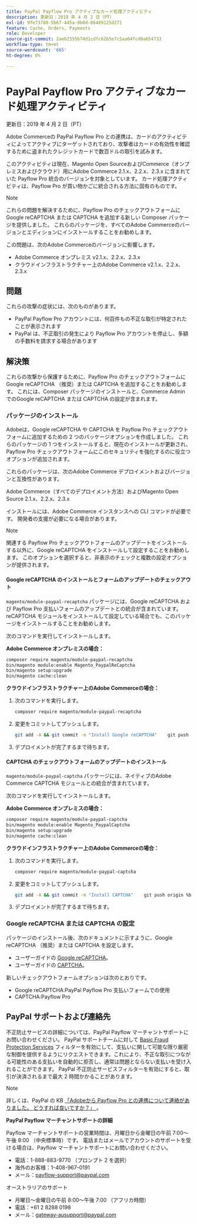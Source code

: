 ```yaml
---
title: PayPal Payflow Pro アクティブなカード処理アクティビティ
description: 更新日：2019 年 4 月 2 日（PT）
exl-id: 9fe73788-5b67-445a-9b0d-86489125d271
feature: Cache, Orders, Payments
role: Developer
source-git-commit: 2aeb2355b74d1cdfc62b5e7c5aa04fcd0a654733
workflow-type: tm+mt
source-wordcount: '665'
ht-degree: 0%

---
```


# PayPal Payflow Pro アクティブなカード処理アクティビティ

更新日：2019 年 4 月 2 日（PT）

Adobe Commerceの PayPal Payflow Pro との連携は、カードのアクティビティによってアクティブにターゲットされており、攻撃者はカードの有効性を確認するために盗まれたクレジットカードで数百ドルの取引を試みます。

このアクティビティは現在、Magento Open SourceおよびCommerce（オンプレミスおよびクラウド）用にAdobe Commerce 2.1.x、2.2.x、2.3.x に含まれていた Payflow Pro 統合のバージョンを対象としています。 カード処理アクティビティは、Payflow Pro が買い物かごに統合される方法に固有のものです。

>[!NOTE]
>
>これらの問題を解決するために、Payflow Pro のチェックアウトフォームにGoogle reCAPTCHA または CAPTCHA を追加する新しい Composer パッケージを提供しました。 これらのパッケージを、すべてのAdobe Commerceのバージョンとエディションにインストールすることをお勧めします。

この問題は、次のAdobe Commerceのバージョンに影響します。

* Adobe Commerce オンプレミス v2.1.x、2.2.x、2.3.x
* クラウドインフラストラクチャー上のAdobe Commerce v2.1.x、2.2.x、2.3.x

## 問題

これらの攻撃の症状には、次のものがあります。

* PayPal Payflow Pro アカウントには、何百件もの不正な取引が特定されたことが表示されます
* PayPal は、不正取引の発生により Payflow Pro アカウントを停止し、多額の手数料を請求する場合があります

## 解決策

これらの攻撃から保護するために、Payflow Pro のチェックアウトフォームにGoogle reCAPTCHA （推奨）または CAPTCHA を追加することをお勧めします。 これには、Composer パッケージのインストールと、Commerce Admin でのGoogle reCAPTCHA または CAPTCHA の設定が含まれます。

### パッケージのインストール

Adobeは、Google reCAPTCHA や CAPTCHA を Payflow Pro チェックアウトフォームに追加するための 2 つのパッケージオプションを作成しました。 これらのパッケージの 1 つをインストールすると、現在のインストールが更新され、Payflow Pro チェックアウトフォームにこのセキュリティを強化するのに役立つオプションが追加されます。

これらのパッケージは、次のAdobe Commerce デプロイメントおよびバージョンと互換性があります。

Adobe Commerce（すべてのデプロイメント方法）およびMagento Open Source 2.1.x、2.2.x、2.3.x

インストールには、Adobe Commerce インスタンスへの CLI コマンドが必要です。 開発者の支援が必要になる場合があります。

>[!NOTE]
>
>関連する Payflow Pro チェックアウトフォームのアップデートをインストールする以外に、Google reCAPTCHA をインストールして設定することをお勧めします。 このオプションを選択すると、非表示のチェックと複数の設定オプションが提供されます。

#### Google reCAPTCHA のインストールとフォームのアップデートのチェックアウト

`magento/module-paypal-recaptcha` パッケージには、Google reCAPTCHA および Payflow Pro 支払いフォームのアップデートとの統合が含まれています。 reCAPTCHA モジュールをインストールして設定している場合でも、このパッケージをインストールすることをお勧めします。

次のコマンドを実行してインストールします。

**Adobe Commerce オンプレミスの場合：**

```bash
composer require magento/module-paypal-recaptcha
bin/magento module:enable Magento_PaypalReCaptcha
bin/magento setup:upgrade
bin/magento cache:clean
```

**クラウドインフラストラクチャー上のAdobe Commerceの場合：**

1. 次のコマンドを実行します。

   ```bash
   composer require magento/module-paypal-recaptcha
   ```

1. 変更をコミットしてプッシュします。

   ```bash
   git add -A && git commit -m "Install Google reCAPTCHA"    git push origin %branch_name%
   ```

1. デプロイメントが完了するまで待ちます。

#### CAPTCHA のチェックアウトフォームのアップデートのインストール

`magento/module-paypal-captcha` パッケージには、ネイティブのAdobe Commerce CAPTCHA モジュールとの統合が含まれています。

次のコマンドを実行してインストールします。

**Adobe Commerce オンプレミスの場合：**

```bash
composer require magento/module-paypal-captcha
bin/magento module:enable Magento_PaypalCaptcha
bin/magento setup:upgrade
bin/magento cache:clean
```

**クラウドインフラストラクチャー上のAdobe Commerceの場合：**

1. 次のコマンドを実行します。

   ```bash
   composer require magento/module-paypal-captcha
   ```

1. 変更をコミットしてプッシュします。

   ```bash
   git add -A && git commit -m "Install CAPTCHA"    git push origin %branch_name%
   ```

1. デプロイメントが完了するまで待ちます。

### Google reCAPTCHA または CAPTCHA の設定

パッケージのインストール後、次のドキュメントに示すように、Google reCAPTCHA （推奨）または CAPTCHA を設定します。

* ユーザーガイドの [Google reCAPTCHA](https://experienceleague.adobe.com/en/docs/commerce-admin/systems/security/captcha/security-google-recaptcha)。
* ユーザーガイドの [CAPTCHA](https://experienceleague.adobe.com/en/docs/commerce-admin/systems/security/captcha/security-captcha)。

新しいチェックアウトフォームオプションは次のとおりです。

* Google reCAPTCHA:PayPal Payflow Pro 支払いフォームでの使用
* CAPTCHA:Payflow Pro

## PayPal サポートおよび連絡先

不正防止サービスの詳細については、PayPal Payflow マーチャントサポートにお問い合わせください。 PayPal サポートチームに対して [Basic Fraud Protection Services](https://developer.paypal.com/api/nvp-soap/payflow/fraud-protection/) フィルターを有効にして、支払いに関して可能な限り厳密な制御を提供するようにリクエストできます。これにより、不正な取引につながる可能性のある支払いを自動的に拒否し、通常は問題とならない支払いを受け入れることができます。 PayPal 不正防止サービスフィルターを有効にすると、取引が決済されるまで最大 2 時間かかることがあります。

>[!NOTE]
>
>詳しくは、PayPal の KB [ 「Adobeから Payflow Pro との連携について連絡がありました。 どうすれば良いですか？」 ](https://www.paypal.com/us/smarthelp/article/ts2242)。

**PayPal Payflow マーチャントサポートの詳細**

Payflow マーチャントサポートの営業時間は、月曜日から金曜日の午前 7:00～午後 8:00 （中央標準時）です。 電話またはメールでアカウントのサポートを受ける場合は、Payflow マーチャントサポートにお問い合わせください。

* 電話：1-888-883-9770 （プロンプト 2 を選択）
* 海外のお客様：1-408-967-0191
* メール：[payflow-support@paypal.com](mailto:payflow-support@paypal.com)

オーストラリアのサポート

* 月曜日～金曜日の午前 8:00～午後 7:00 （アフリカ時間）
* 電話：+61 2 8288 0198
* メール：[gateway-ausupport@paypal.com](mailto:gateway-ausupport@paypal.com)
